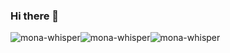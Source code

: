 ### Hi there 👋
![mona-whisper](https://user-images.githubusercontent.com/74137603/131349732-cc83892e-232b-447a-9040-4f2b2c5d9307.gif)![mona-whisper](https://user-images.githubusercontent.com/74137603/131349732-cc83892e-232b-447a-9040-4f2b2c5d9307.gif)![mona-whisper](https://user-images.githubusercontent.com/74137603/131349732-cc83892e-232b-447a-9040-4f2b2c5d9307.gif)
